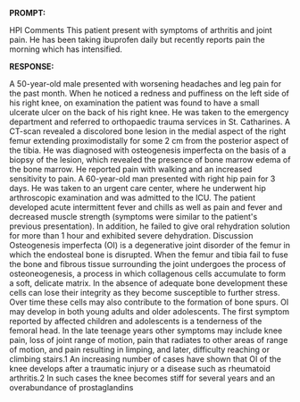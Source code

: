 **PROMPT:**

HPI Comments This patient present with symptoms of arthritis and joint pain. He has been taking ibuprofen daily but recently reports pain the morning which has intensified. 

**RESPONSE:**

   A 50-year-old male presented with worsening headaches and leg pain for the past month. When he noticed a redness and puffiness on the left side of his right knee, on examination the patient was found to have a small ulcerate ulcer on the back of his right knee. He was taken to the emergency department and referred to orthopaedic trauma services in St. Catharines. A CT-scan revealed a discolored bone lesion in the medial aspect of the right femur extending proximodistally for some 2 cm from the posterior aspect of the tibia. He was diagnosed with osteogenesis imperfecta on the basis of a biopsy of the lesion, which revealed the presence of bone marrow edema of the bone marrow. He reported pain with walking and an increased sensitivity to pain.  A 60-year-old man presented with right hip pain for 3 days. He was taken to an urgent care center, where he underwent hip arthroscopic examination and was admitted to the ICU. The patient developed acute intermittent fever and chills as well as pain and fever and decreased muscle strength (symptoms were similar to the patient's previous presentation). In addition, he failed to give oral rehydration solution for more than 1 hour and exhibited severe dehydration.  Discussion  Osteogenesis imperfecta (OI) is a degenerative joint disorder of the femur in which the endosteal bone is disrupted. When the femur and tibia fail to fuse the bone and fibrous tissue surrounding the joint undergoes the process of osteoneogenesis, a process in which collagenous cells accumulate to form a soft, delicate matrix. In the absence of adequate bone development these cells can lose their integrity as they become susceptible to further stress. Over time these cells may also contribute to the formation of bone spurs. OI may develop in both young adults and older adolescents. The first symptom reported by affected children and adolescents is a tenderness of the femoral head. In the late teenage years other symptoms may include knee pain, loss of joint range of motion, pain that radiates to other areas of range of motion, and pain resulting in limping, and later, difficulty reaching or climbing stairs.1 An increasing number of cases have shown that OI of the knee develops after a traumatic injury or a disease such as rheumatoid arthritis.2 In such cases the knee becomes stiff for several years and an overabundance of prostaglandins